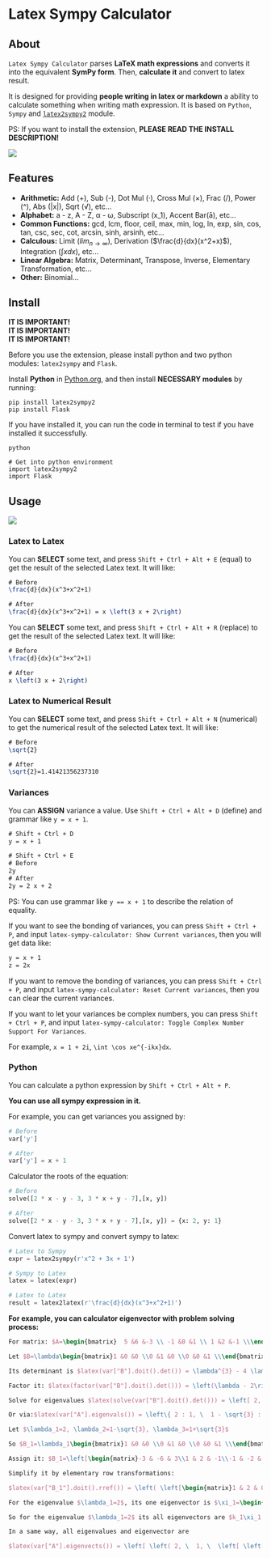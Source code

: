 # Latex Sympy Calculator

## About

`Latex Sympy Calculator` parses **LaTeX math expressions** and converts it into the equivalent **SymPy form**. Then, **calculate it** and convert to latex result. 

It is designed for providing **people writing in latex or markdown** a ability to calculate something when writing math expression. It is based on `Python`, `Sympy` and [`latex2sympy2`](https://github.com/OrangeX4/latex2sympy) module.

PS: If you want to install the extension, **PLEASE READ THE INSTALL DESCRIPTION!**

![](https://ae01.alicdn.com/kf/Ud246889e25e84421a60a86435e693bfaJ.jpg)

## Features

* **Arithmetic:** Add (+), Sub (-), Dot Mul (·), Cross Mul (×), Frac (/), Power (^), Abs (|x|), Sqrt (√), etc...
* **Alphabet:** a - z, A - Z, α - ω, Subscript (x_1), Accent Bar(ā), etc...
* **Common Functions:** gcd, lcm, floor, ceil, max, min, log, ln, exp, sin, cos, tan, csc, sec, cot, arcsin, sinh, arsinh, etc...
* **Calculous:** Limit ($lim_{n\to\infty}$), Derivation ($\frac{d}{dx}(x^2+x)$), Integration ($\int xdx$), etc...
* **Linear Algebra:** Matrix, Determinant, Transpose, Inverse, Elementary Transformation, etc...
* **Other:** Binomial...

## Install

**IT IS IMPORTANT!**  
**IT IS IMPORTANT!**  
**IT IS IMPORTANT!**  

Before you use the extension, please install python and two python modules: `latex2sympy` and `Flask`.

Install **Python** in [Python.org](https://www.python.org/), and then install **NECESSARY modules** by running:

```
pip install latex2sympy2
pip install Flask
```

If you have installed it, you can run the code in terminal to test if you have installed it successfully.

```
python

# Get into python environment
import latex2sympy2
import Flask
```

## Usage

![](https://github.com/OrangeX4/Latex-Sympy-Calculator/raw/HEAD/./latex2sympy.gif)

### Latex to Latex

You can **SELECT** some text, and press `Shift + Ctrl + Alt + E` (equal) to get the result of the selected Latex text. It will like:

``` latex
# Before
\frac{d}{dx}(x^3+x^2+1)

# After
\frac{d}{dx}(x^3+x^2+1) = x \left(3 x + 2\right) 
```

You can **SELECT** some text, and press `Shift + Ctrl + Alt + R` (replace) to get the result of the selected Latex text. It will like:

``` latex
# Before
\frac{d}{dx}(x^3+x^2+1)

# After
x \left(3 x + 2\right) 
```

### Latex to Numerical Result

You can **SELECT** some text, and press `Shift + Ctrl + Alt + N` (numerical) to get the numerical result of the selected Latex text. It will like:

``` latex
# Before
\sqrt{2}

# After
\sqrt{2}=1.41421356237310 
```


### Variances

You can **ASSIGN** variance a value. Use `Shift + Ctrl + Alt + D` (define) and grammar like `y = x + 1`.

``` latex
# Shift + Ctrl + D
y = x + 1

# Shift + Ctrl + E
# Before
2y
# After
2y = 2 x + 2
```

PS: You can use grammar like `y == x + 1` to describe the relation of equality.

If you want to see the bonding of variances, you can press `Shift + Ctrl + P`, and input `latex-sympy-calculator: Show Current variances`, then you will get data like:

``` latex
y = x + 1
z = 2x
```

If you want to remove the bonding of variances, you can press `Shift + Ctrl + P`, and input `latex-sympy-calculator: Reset Current variances`, then you can clear the current variances.

If you want to let your variances be complex numbers, you can press `Shift + Ctrl + P`, and input `latex-sympy-calculator: Toggle Complex Number Support For Variances`.

For example, `x = 1 + 2i`, `\int \cos xe^{-ikx}dx`.

### Python

You can calculate a python expression by `Shift + Ctrl + Alt + P`.

**You can use all sympy expression in it.**

For example, you can get variances you assigned by:

``` python
# Before
var['y']

# After
var['y'] = x + 1
```

Calculator the roots of the equation:

``` python
# Before
solve([2 * x - y - 3, 3 * x + y - 7],[x, y])

# After
solve([2 * x - y - 3, 3 * x + y - 7],[x, y]) = {x: 2, y: 1}
```

Convert latex to sympy and convert sympy to latex:

``` python
# Latex to Sympy
expr = latex2sympy(r'x^2 + 3x + 1')

# Sympy to Latex
latex = latex(expr)

# Latex to Latex
result = latex2latex(r'\frac{d}{dx}(x^3+x^2+1)')
```

**For example, you can calculator eigenvector with problem solving process:**

``` latex
For matrix: $A=\begin{bmatrix}	5 &6 &-3 \\	-1 &0 &1 \\	1 &2 &-1 \\\end{bmatrix}$

Let $B=\lambda\begin{bmatrix}1 &0 &0 \\0 &1 &0 \\0 &0 &1 \\\end{bmatrix}-\begin{bmatrix}	5 &6 &-3 \\	-1 &0 &1 \\	1 &2 &-1 \\\end{bmatrix}=\left[\begin{matrix}\lambda - 5 & -6 & 3\\1 & \lambda & -1\\-1 & -2 & \lambda + 1\end{matrix}\right]$

Its determinant is $latex(var["B"].doit().det()) = \lambda^{3} - 4 \lambda^{2} + 2 \lambda + 4$

Factor it: $latex(factor(var["B"].doit().det())) = \left(\lambda - 2\right) \left(\lambda^{2} - 2 \lambda - 2\right)$

Solve for eigenvalues $latex(solve(var["B"].doit().det())) = \left[ 2, \  1 - \sqrt{3}, \  1 + \sqrt{3}\right]$

Or via:$latex(var["A"].eigenvals()) = \left\{ 2 : 1, \  1 - \sqrt{3} : 1, \  1 + \sqrt{3} : 1\right\}$

Let $\lambda_1=2, \lambda_2=1-\sqrt{3}, \lambda_3=1+\sqrt{3}$

So $B_1=\lambda_1\begin{bmatrix}1 &0 &0 \\0 &1 &0 \\0 &0 &1 \\\end{bmatrix}-\begin{bmatrix}	5 &6 &-3 \\	-1 &0 &1 \\	1 &2 &-1 \\\end{bmatrix}=\left[\begin{matrix}-3 & -6 & 3\\1 & 2 & -1\\-1 & -2 & 3\end{matrix}\right]$

Assign it: $B_1=\left[\begin{matrix}-3 & -6 & 3\\1 & 2 & -1\\-1 & -2 & 3\end{matrix}\right]$

Simplify it by elementary row transformations:

$latex(var["B_1"].doit().rref()) = \left( \left[\begin{matrix}1 & 2 & 0\\0 & 0 & 1\\0 & 0 & 0\end{matrix}\right], \  \left( 0, \  2\right)\right)$

For the eigenvalue $\lambda_1=2$, its one eigenvector is $\xi_1=\begin{pmatrix}-2\\1\\0\end{pmatrix}$

So for the eigenvalue $\lambda_1=2$ its all eigenvectors are $k_1\xi_1 \ (k_1\neq 0, k_1\in P)$

In a same way, all eigenvalues and eigenvector are

$latex(var["A"].eigenvects()) = \left[ \left( 2, \  1, \  \left[ \left[\begin{matrix}-2\\1\\0\end{matrix}\right]\right]\right), \  \left( 1 - \sqrt{3}, \  1, \  \left[ \left[\begin{matrix}6 - 3 \sqrt{3}\\-2 + \sqrt{3}\\1\end{matrix}\right]\right]\right), \  \left( 1 + \sqrt{3}, \  1, \  \left[ \left[\begin{matrix}3 \sqrt{3} + 6\\-2 - \sqrt{3}\\1\end{matrix}\right]\right]\right)\right]$
```